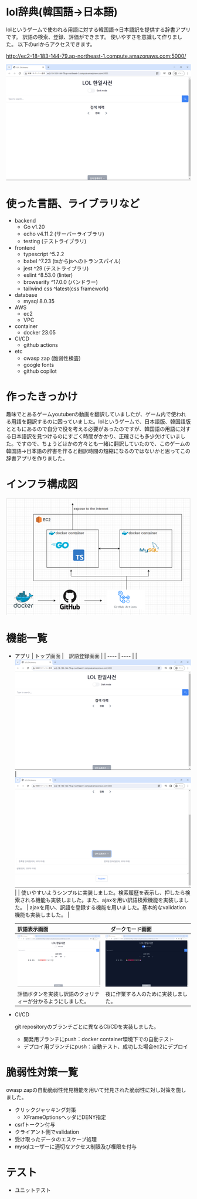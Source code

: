 # lol辞典(韓国語->日本語)
lolというゲームで使われる用語に対する韓国語->日本語訳を提供する辞書アプリです。
訳語の検索、登録、評価ができます。
使いやすさを意識して作りました。
以下のurlからアクセスできます。

http://ec2-18-183-144-79.ap-northeast-1.compute.amazonaws.com:5000/

![alt text](https://github.com/abichan99/loldict2/blob/deployment/readMeImg/main.png?raw=true)

# 使った言語、ライブラリなど
 - backend
      - Go v1.20
      - echo v4.11.2 (サーバーライブラリ)
      - testing (テストライブラリ)
 - frontend
      - typescript ^5.2.2
      - babel ^7.23 (tsからjsへのトランスパイル)
      - jest ^29 (テストライブラリ)
      - eslint ^8.53.0 (linter)
      - browserify ^17.0.0 (バンドラー)
      - tailwind css ^latest(css framework)
 - database
      - mysql 8.0.35
 - AWS
      - ec2
      - VPC
 - container
      - docker 23.05
 - CI/CD
      - github actions
 - etc
      - owasp zap (脆弱性検査)
      - google fonts
      - github copilot

# 作ったきっかけ
趣味でとあるゲームyoutuberの動画を翻訳していましたが、ゲーム内で使われる用語を翻訳するのに困っていました。lolというゲームで、日本語版、韓国語版とともにあるので自分で役を考える必要があったのですが、韓国語の用語に対する日本語訳を見つけるのにすごく時間がかかり、正確さにも多少欠けていました。ですので、ちょうどほかの方々とも一緒に翻訳していたので、このゲームの韓国語->日本語の辞書を作ると翻訳時間の短縮になるのではないかと思ってこの辞書アプリを作りました。

# インフラ構成図
![alt text](https://github.com/abichan99/loldict2/blob/deployment/readMeImg/infra.png?raw=true)

# 機能一覧
 - アプリ
   | トップ画面 |　訳語登録画面 |
   | ---- | ---- |
   | ![Top画面](https://github.com/abichan99/loldict2/blob/deployment/readMeImg/main.png?raw=true) | ![訳語登録画面](https://github.com/abichan99/loldict2/blob/deployment/readMeImg/rgstForm.png?raw=true) |
   | 使いやすいようシンプルに実装しました。検索履歴を表示し、押したら検索される機能も実装しました。また、ajaxを用い訳語検索機能を実装しました。 | ajaxを用い、訳語を登録する機能を用いました。基本的なvalidation機能も実装しました。 |

   | 訳語表示画面 |　ダークモード画面 |
   | ---- | ---- |
   | ![訳語表示画面](https://github.com/abichan99/loldict2/blob/deployment/readMeImg/translations.png?raw=true) | ![ダークモード画面](https://github.com/abichan99/loldict2/blob/deployment/readMeImg/darkmode.png?raw=true) |
   | 評価ボタンを実装し訳語のクォリティーが分かるようにしました。 | 夜に作業する人のために実装しました。 |
 - CI/CD
   
   git repositoryのブランチごとに異なるCI/CDを実装しました。
      - 開発用ブランチにpush：docker container環境下での自動テスト
      - デプロイ用ブランチにpush：自動テスト、成功した場合ec2にデプロイ

# 脆弱性対策一覧
 owasp zapの自動脆弱性発見機能を用いて発見された脆弱性に対し対策を施しました。
 - クリックジャッキング対策
     - XFrameOptionsヘッダにDENY指定
 - csrfトークン付与
 - クライアント側でvalidation
 - 受け取ったデータのエスケープ処理
 - mysqlユーザーに適切なアクセス制限及び権限を付与

# テスト
 - ユニットテスト
